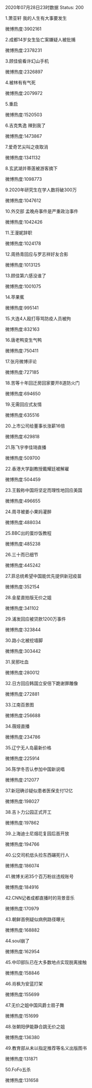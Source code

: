 2020年07月28日23时数据
Status: 200

1.萧亚轩 我的人生有大事要发生

微博热度:3902161

2.成都14岁女生坠亡案嫌疑人被批捕

微博热度:2378231

3.顾佳偷看许幻山手机

微博热度:2326897

4.被林有有气死

微博热度:2079972

5.重启

微博热度:1520503

6.吉克隽逸 辣到我了

微博热度:1473867

7.爱奇艺尖叫之夜取消

微博热度:1341132

8.玄武湖并蒂莲被游客摘下

微博热度:1098773

9.2020年研究生在学人数将破300万

微博热度:1047612

10.外交部 孟晚舟事件是严重政治事件

微博热度:1042426

11.王漫妮辞职

微博热度:1024178

12.周扬青回应与罗志祥好友合影

微博热度:1013125

13.顾佳第六感没谁了

微博热度:1001075

14.苹果蕉

微博热度:995141

15.大连4人殴打辱骂防疫人员被拘

微博热度:832163

16.唐老鸭变生气鸭

微博热度:750411

17.张月微博评论

微博热度:727185

18.苦等十年回迁房回家要开8道防火门

微博热度:694650

19.无需回应式友情

微博热度:635516

20.上市公司给董事长涨薪16倍

微博热度:629818

21.陈飞宇李佳琦直播

微博热度:509700

22.香港大学副教授戴耀廷被解雇

微博热度:504459

23.王毅称中国将坚定而理性地回应美国

微博热度:496655

24.周寻被姜小果妈灌醉

微博热度:488034

25.BBC出的蛋炒饭教程

微博热度:485238

26.三十而已细节

微博热度:445242

27.菲总统希望中国能优先提供新冠疫苗

微博热度:352154

28.金星直拍版无价之姐

微博热度:341102

29.浦发回应被贷款1200万事件

微博热度:323844

30.路小北被挖墙脚

微博热度:303442

31.吴邪吐血

微博热度:280012

32.日方回应韩国立安倍下跪谢罪雕像

微博热度:272881

33.江南百景图

微博热度:256688

34.薇娅直播

微博热度:234786

35.辽宁无人岛最新价格

微博热度:225914

36.陈学冬否认参加中国新说唱

微博热度:212077

37.新冠确诊疑似患者医保支付12亿

微博热度:198027

38.吉卜力公园正式开工

微博热度:197862

39.上海迪士尼烟花复园后首开放

微博热度:194766

40.公交司机低头捡东西碾死行人

微博热度:186074

41.微博关闭35个百万粉丝违规账号

微博热度:184916

42.CNN记者成都直播时的背景音乐

微博热度:170979

43.朝鲜首例疑似病例路径曝光

微博热度:168882

44.soul崩了

微博热度:162954

45.中印部队已在大多数地点实现脱离接触

微博热度:158846

46.肖枫为安蓝打架

微博热度:155699

47.无价之姐中国风爵士扇子舞

微博热度:151699

48.张朝阳伊能静合跳无价之姐

微博热度:136380

49.教育部从未以指定推荐等名义出版图书

微博热度:131871

50.FoFo五杀

微博热度:131658

